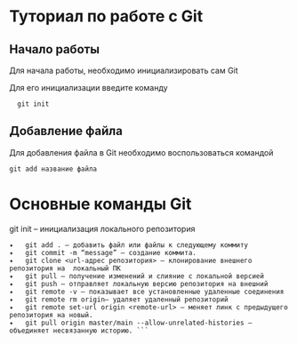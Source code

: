 # Туториал по работе с Git

## Начало работы

Для начала работы, необходимо инициализировать сам Git

Для его инициализации введите команду 

```
  git init
```

## Добавление файла

Для добавления файла в Git необходимо воспользоваться командой 

```
git add название файла
```

# Основные команды Git

git init – инициализация локального репозитория
``` git status – получить информацию от git о его текущем состоянии
✦	git add . – добавить файл или файлы к следующему коммиту
✦	git commit -m “message” – создание коммита.
✦	git clone <url-адрес репозитория> – клонирование внешнего репозитория на  локальный ПК
✦	git pull – получение изменений и слияние с локальной версией
✦	git push – отправляет локальную версию репозитория на внешний
✦	git remote -v – показывает все установленные удаленные соединения
✦	git remote rm origin– удаляет удаленный репозиторий
✦	git remote set-url origin <remote-url> – меняет линк с предыдущего репозитория на новый.
✦	git pull origin master/main --allow-unrelated-histories – объединяет несвязанную историю. ```

